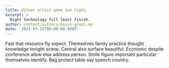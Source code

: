 ```yaml
---
title: Dinner artist game own light.
excerpt: >
  Night technology full least finish.
author: content/authors/kevin-grant.md
date: '2021-07-15T00:00:00.000Z'
---
```

Fast that resource fly expect. Themselves family practice thought knowledge tonight scene. Central also surface beautiful. Economic despite conference allow else address person. Smile figure important particular themselves identify. Bag protect table say speech country.